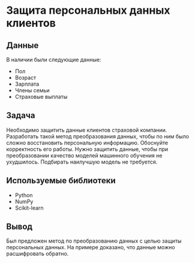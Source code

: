 # Защита персональных данных клиентов
## Данные
В наличии были следующие данные:
-  Пол
-  Возраст
-  Зарплата
-  Члены семьи
-  Страховые выплаты

## Задача
Необходимо защитить данные клиентов страховой компании. Разработать такой метод преобразования данных, чтобы по ним было сложно восстановить персональную информацию. Обоснуйте корректность его работы. Нужно защитить данные, чтобы при преобразовании качество моделей машинного обучения не ухудшилось. Подбирать наилучшую модель не требуется.

## Используемые библиотеки
- Python
- NumPy
- Scikit-learn

## Вывод
Был предложен метод по преобразованию данных с целью защиты персональных данных. На примере доказано, что данные можно расшифровать обратно.
